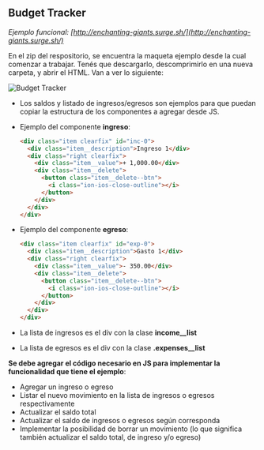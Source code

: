 ## Budget Tracker

_Ejemplo funcional: [http://enchanting-giants.surge.sh/](http://enchanting-giants.surge.sh/)_

En el zip del respositorio, se encuentra la maqueta ejemplo desde la cual comenzar a trabajar. Tenés que descargarlo, descomprimirlo en una nueva carpeta, y abrir el HTML. Van a ver lo siguiente:

![Budget Tracker](https://files-yiudiouyeb.now.sh)

- Los saldos y listado de ingresos/egresos son ejemplos para que puedan copiar la estructura de los componentes a agregar desde JS.

- Ejemplo del componente **ingreso**:
  ```html
  <div class="item clearfix" id="inc-0">
    <div class="item__description">Ingreso 1</div>
    <div class="right clearfix">
      <div class="item__value">+ 1,000.00</div>
      <div class="item__delete">
        <button class="item__delete--btn">
          <i class="ion-ios-close-outline"></i>
        </button>
      </div>
    </div>
  </div>
  ```

- Ejemplo del componente **egreso**:
  ```html
  <div class="item clearfix" id="exp-0">
    <div class="item__description">Gasto 1</div>
    <div class="right clearfix">
      <div class="item__value">- 350.00</div>
      <div class="item__delete">
        <button class="item__delete--btn">
          <i class="ion-ios-close-outline"></i>
        </button>
      </div>
    </div>
  </div>
  ```

- La lista de ingresos es el div con la clase **income__list**
- La lista de egresos es el div con la clase **.expenses__list**


**Se debe agregar el código necesario en JS para implementar la funcionalidad que tiene el ejemplo**:
- Agregar un ingreso o egreso
- Listar el nuevo movimiento en la lista de ingresos o egresos respectivamente
- Actualizar el saldo total
- Actualizar el saldo de ingresos o egresos según corresponda
- Implementar la posibilidad de borrar un movimiento (lo que significa también actualizar el saldo total, de ingreso y/o egreso)